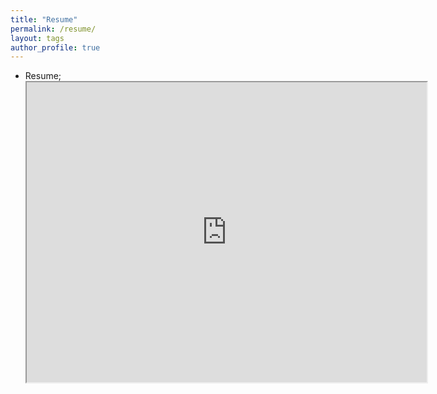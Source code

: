 ```yaml
---
title: "Resume"
permalink: /resume/
layout: tags
author_profile: true
---
```

- Resume;
  <iframe src="https://drive.google.com/file/d/1bzKPZNJKoQff9yxOdtcHt-QjKyif1t16/preview" width="640" height="480" allow="autoplay"></iframe>

